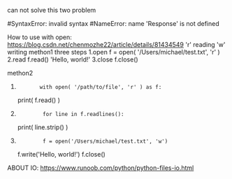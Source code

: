 <!-- import requests

header = {
    "user-agent": "Mozilla/5.0 (Windows NT 10.0; Win64; x64) AppleWebKit/537.36 (KHTML, like Gecko) Chrome/91.0.4472.77 Safari/537.36 Edg/91.0.864.41"
}
targeturl = "http:https://opensea.io/assets"
Response = requests.get(url=targeturl, headers=header)
print(Response) -->

can not solve this two problem

#SyntaxError: invalid syntax
#NameError: name 'Response' is not defined

How to use with open:
https://blog.csdn.net/chenmozhe22/article/details/81434549
'r' reading
'w' writing
methon1 three steps
1.open f = open( '/Users/michael/test.txt', 'r' )
2.read f.read()
'Hello, world!'
3.close f.close()

methon2

1.            with open( '/path/to/file', 'r' ) as f:

    print( f.read() )

2.             for line in f.readlines():
    print( line.strip() )
3.             f = open('/Users/michael/test.txt', 'w')
    f.write('Hello, world!')
    f.close()

ABOUT IO:
https://www.runoob.com/python/python-files-io.html
